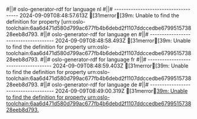 #||# oslo-generator-rdf for language nl
#||# -------------------------------------
2024-09-09T08:48:57.613Z [31merror[39m: Unable to find the definition for property [urn:oslo-toolchain:6aa6d471d580d799ac677fb4b6debd2f1107ddccedbe679951573828eeb8d793.
#||# oslo-generator-rdf for language en
#||# -------------------------------------
2024-09-09T08:48:58.493Z [31merror[39m: Unable to find the definition for property urn:oslo-toolchain:6aa6d471d580d799ac677fb4b6debd2f1107ddccedbe679951573828eeb8d793.
#||# oslo-generator-rdf for language fr
#||# -------------------------------------
2024-09-09T08:48:59.403Z [31merror[39m: Unable to find the definition for property urn:oslo-toolchain:6aa6d471d580d799ac677fb4b6debd2f1107ddccedbe679951573828eeb8d793.
#||# oslo-generator-rdf for language de
#||# -------------------------------------
2024-09-09T08:49:00.319Z [31merror[39m: Unable to find the definition for property urn:oslo-toolchain:6aa6d471d580d799ac677fb4b6debd2f1107ddccedbe679951573828eeb8d793.
](tmp/workspace/report4/doc/vocabularium/cultureel-erfgoed/erkendestandaard/2021-04-22/all-cultureel-erfgoed.jsonld#L0)